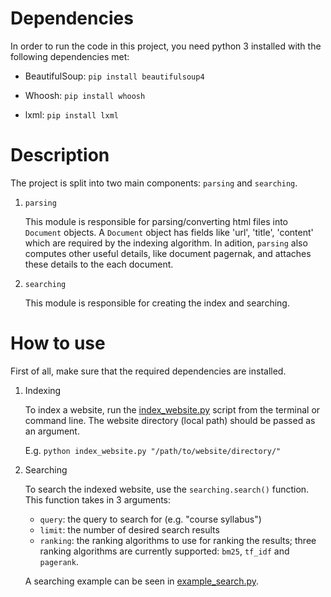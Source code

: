 
# Dependencies
In order to run the code in this project, you need python 3 installed with the following dependencies met:

* BeautifulSoup: `pip install beautifulsoup4`

* Whoosh: `pip install whoosh`

* lxml: `pip install lxml`

# Description

The project is split into two main components: `parsing` and `searching`.

1. `parsing` 

   This module is responsible for parsing/converting html files into `Document` objects. A `Document` object has fields like 'url', 'title', 'content' which are required by the indexing algorithm. In adition, `parsing` also computes other useful details, like document pagernak, and attaches these details to the each document. 

2. `searching` 

   This module is responsible for creating the index and searching.

# How to use

First of all, make sure that the required dependencies are installed.

1. Indexing

   To index a website, run the [index_website.py](index_website.py) script from the terminal or command line. The website directory (local path) should be passed as an argument.

   E.g. `python index_website.py "/path/to/website/directory/"`

2. Searching

   To search the indexed website, use the `searching.search()` function. This function takes in 3 arguments:

     * `query`: the query to search for (e.g. "course syllabus")
     * `limit`: the number of desired search results
     * `ranking`: the ranking algorithms to use for ranking the results; three ranking algorithms are currently supported: `bm25`, `tf_idf` and `pagerank`.

   A searching example can be seen in [example_search.py](example_search.py).

